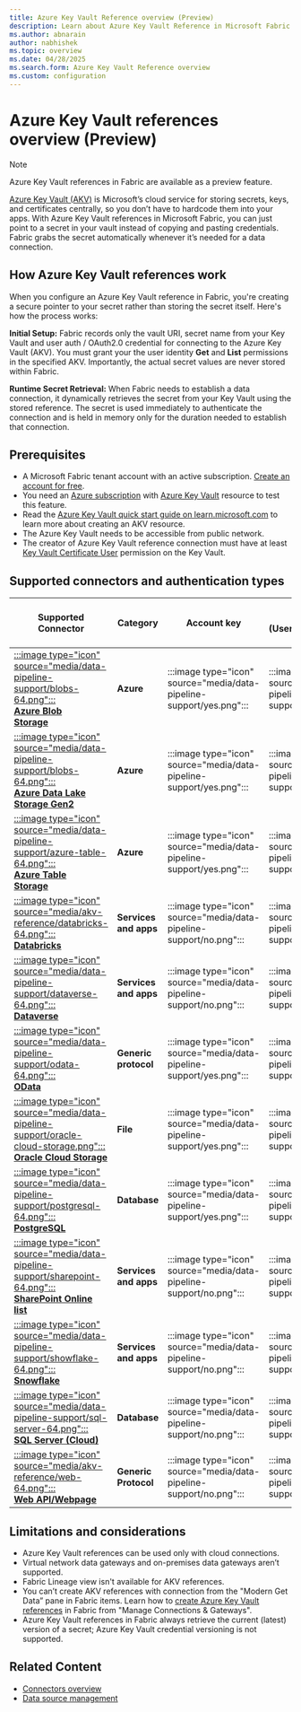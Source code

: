 ```yaml
---
title: Azure Key Vault Reference overview (Preview)
description: Learn about Azure Key Vault Reference in Microsoft Fabric
ms.author: abnarain
author: nabhishek
ms.topic: overview
ms.date: 04/28/2025
ms.search.form: Azure Key Vault Reference overview
ms.custom: configuration
---
```


# Azure Key Vault references overview (Preview)

>[!NOTE]
>Azure Key Vault references in Fabric are available as a preview feature.

[Azure Key Vault (AKV)](/azure/key-vault/general/overview) is Microsoft’s cloud service for storing secrets, keys, and certificates centrally, so you don’t have to hardcode them into your apps. With Azure Key Vault references in Microsoft Fabric, you can just point to a secret in your vault instead of copying and pasting credentials. Fabric grabs the secret automatically whenever it’s needed for a data connection.

## How Azure Key Vault references work
When you configure an Azure Key Vault reference in Fabric, you're creating a secure pointer to your secret rather than storing the secret itself. Here's how the process works:

**Initial Setup:**
Fabric records only the vault URI, secret name from your Key Vault and user auth / OAuth2.0 credential for connecting to the Azure Key Vault (AKV). You must grant your the user identity **Get** and **List** permissions in the specified AKV. Importantly, the actual secret values are never stored within Fabric.

**Runtime Secret Retrieval:**
When Fabric needs to establish a data connection, it dynamically retrieves the secret from your Key Vault using the stored reference. The secret is used immediately to authenticate the connection and is held in memory only for the duration needed to establish that connection.

## Prerequisites

- A Microsoft Fabric tenant account with an active subscription. [Create an account for free](/fabric/fundamentals/fabric-trial).
- You need an [Azure subscription](https://azure.microsoft.com/pricing/purchase-options/azure-account?cid=msft_learn) with [Azure Key Vault](/azure/key-vault/quick-create-portal) resource to test this feature.
- Read the [Azure Key Vault quick start guide on learn.microsoft.com](/azure/key-vault/secrets/quick-create-portal) to learn more about creating an AKV resource.
- The Azure Key Vault needs to be accessible from public network.
- The creator of Azure Key Vault reference connection must have at least [Key Vault Certificate User](/azure/role-based-access-control/built-in-roles/security#key-vault-certificate-user) permission on the Key Vault.


## Supported connectors and authentication types
| Supported Connector | Category | Account key | Basic (Username/Password) | Token (Shared Access Signature or Personal Access Token) | Service Principal |
| --- | --- | --- | --- | --- | --- |
| [:::image type="icon" source="media/data-pipeline-support/blobs-64.png":::<br/>**Azure Blob<br/>Storage**](connector-azure-blob-storage-copy-activity.md) | **Azure** | <!--AKV reference (Account key)-->:::image type="icon" source="media/data-pipeline-support/yes.png"::: |  <!--AKV reference (Basic)-->:::image type="icon" source="media/data-pipeline-support/no.png"::: | <!--AKV reference (Token)-->:::image type="icon" source="media/data-pipeline-support/yes.png"::: | <!--AKV reference (SPN)-->:::image type="icon" source="media/data-pipeline-support/yes.png"::: |
| [:::image type="icon" source="media/data-pipeline-support/blobs-64.png":::<br/>**Azure Data Lake<br/>Storage Gen2**](connector-azure-data-lake-storage-gen2-copy-activity.md) | **Azure** |  <!--AKV reference (Account key)-->:::image type="icon" source="media/data-pipeline-support/yes.png"::: |  <!--AKV reference (Basic)-->:::image type="icon" source="media/data-pipeline-support/no.png"::: | <!--AKV reference (Token)-->:::image type="icon" source="media/data-pipeline-support/yes.png"::: | <!--AKV reference (SPN)-->:::image type="icon" source="media/data-pipeline-support/yes.png"::: |
| [:::image type="icon" source="media/data-pipeline-support/azure-table-64.png":::<br/>**Azure Table<br/>Storage**](connector-azure-table-storage-copy-activity.md) | **Azure** | <!--AKV reference (Account key)-->:::image type="icon" source="media/data-pipeline-support/yes.png"::: |  <!--AKV reference (Basic)-->:::image type="icon" source="media/data-pipeline-support/no.png"::: | <!--AKV reference (Token)-->:::image type="icon" source="media/data-pipeline-support/yes.png"::: | <!--AKV reference (SPN)-->:::image type="icon" source="media/data-pipeline-support/yes.png"::: |
| [:::image type="icon" source="media/akv-reference/databricks-64.png":::<br/>**Databricks**](connector-databricks.md) | **Services and apps** | <!--AKV reference (Account key)-->:::image type="icon" source="media/data-pipeline-support/no.png"::: |  <!--AKV reference (Basic)-->:::image type="icon" source="media/data-pipeline-support/yes.png"::: | <!--AKV reference (Token)-->:::image type="icon" source="media/data-pipeline-support/yes.png"::: | <!--AKV reference (SPN)-->:::image type="icon" source="media/data-pipeline-support/no.png"::: |
| [:::image type="icon" source="media/data-pipeline-support/dataverse-64.png":::<br/>**Dataverse**](connector-dataverse-copy-activity.md) | **Services and apps** | <!--AKV reference (Account key)-->:::image type="icon" source="media/data-pipeline-support/no.png"::: |  <!--AKV reference (Basic)-->:::image type="icon" source="media/data-pipeline-support/no.png"::: | <!--AKV reference (Token)-->:::image type="icon" source="media/data-pipeline-support/no.png"::: | <!--AKV reference (SPN)-->:::image type="icon" source="media/data-pipeline-support/yes.png"::: |
| [:::image type="icon" source="media/data-pipeline-support/odata-64.png":::<br/>**OData**](connector-odata.md) | **Generic protocol** | <!--AKV reference (Account key)-->:::image type="icon" source="media/data-pipeline-support/yes.png"::: |  <!--AKV reference (Basic)-->:::image type="icon" source="media/data-pipeline-support/yes.png"::: | <!--AKV reference (Token)-->:::image type="icon" source="media/data-pipeline-support/no.png"::: | <!--AKV reference (SPN)-->:::image type="icon" source="media/data-pipeline-support/no.png"::: |
| [:::image type="icon" source="media/data-pipeline-support/oracle-cloud-storage.png":::<br/>**Oracle Cloud Storage**](connector-oracle-cloud-storage-copy-activity.md) | **File** | <!--AKV reference (Account key)-->:::image type="icon" source="media/data-pipeline-support/yes.png"::: |  <!--AKV reference (Basic)-->:::image type="icon" source="media/data-pipeline-support/no.png"::: | <!--AKV reference (Token)-->:::image type="icon" source="media/data-pipeline-support/no.png"::: | <!--AKV reference (SPN)-->:::image type="icon" source="media/data-pipeline-support/no.png"::: |
| [:::image type="icon" source="media/data-pipeline-support/postgresql-64.png":::<br/>**PostgreSQL**](connector-postgresql-copy-activity.md) | **Database** | <!--AKV reference (Account key)-->:::image type="icon" source="media/data-pipeline-support/yes.png"::: |  <!--AKV reference (Basic)-->:::image type="icon" source="media/data-pipeline-support/yes.png"::: | <!--AKV reference (Token)-->:::image type="icon" source="media/data-pipeline-support/no.png"::: | <!--AKV reference (SPN)-->:::image type="icon" source="media/data-pipeline-support/no.png"::: |
| [:::image type="icon" source="media/data-pipeline-support/sharepoint-64.png":::<br/>**SharePoint Online<br/>list**](connector-sharepoint-online-list-copy-activity.md) | **Services and apps** | <!--AKV reference (Account key)-->:::image type="icon" source="media/data-pipeline-support/no.png"::: |  <!--AKV reference (Basic)-->:::image type="icon" source="media/data-pipeline-support/no.png"::: | <!--AKV reference (Token)-->:::image type="icon" source="media/data-pipeline-support/no.png"::: | <!--AKV reference (SPN)-->:::image type="icon" source="media/data-pipeline-support/yes.png"::: |
| [:::image type="icon" source="media/data-pipeline-support/showflake-64.png":::<br/>**Snowflake**](connector-snowflake-copy-activity.md) | **Services and apps** | <!--AKV reference (Account key)-->:::image type="icon" source="media/data-pipeline-support/no.png"::: |  <!--AKV reference (Basic)-->:::image type="icon" source="media/data-pipeline-support/yes.png"::: | <!--AKV reference (Token)-->:::image type="icon" source="media/data-pipeline-support/no.png"::: | <!--AKV reference (SPN)-->:::image type="icon" source="media/data-pipeline-support/no.png"::: |
| [:::image type="icon" source="media/data-pipeline-support/sql-server-64.png":::<br/>**SQL Server (Cloud)**](connector-sql-server-copy-activity.md) | **Database** | <!--AKV reference (Account key)-->:::image type="icon" source="media/data-pipeline-support/no.png"::: |  <!--AKV reference (Basic)-->:::image type="icon" source="media/data-pipeline-support/yes.png"::: | <!--AKV reference (Token)-->:::image type="icon" source="media/data-pipeline-support/no.png"::: | <!--AKV reference (SPN)-->:::image type="icon" source="media/data-pipeline-support/yes.png"::: |
| [:::image type="icon" source="media/akv-reference/web-64.png":::<br/>**Web API/Webpage**](connector-web-overview.md) | **Generic Protocol** | <!--AKV reference (Account key)-->:::image type="icon" source="media/data-pipeline-support/no.png"::: |  <!--AKV reference (Basic)-->:::image type="icon" source="media/data-pipeline-support/yes.png"::: | <!--AKV reference (Token)-->:::image type="icon" source="media/data-pipeline-support/no.png"::: | <!--AKV reference (SPN)-->:::image type="icon" source="media/data-pipeline-support/yes.png"::: |

## Limitations and considerations

- Azure Key Vault references can be used only with cloud connections.
- Virtual network data gateways and on-premises data gateways aren’t supported.
- Fabric Lineage view isn't available for AKV references.
- You can’t create AKV references with connection from the "Modern Get Data” pane in Fabric items. Learn how to [create Azure Key Vault references](../data-factory/azure-key-vault-reference-configure.md) in Fabric from "Manage Connections & Gateways". 
- Azure Key Vault references in Fabric always retrieve the current (latest) version of a secret; Azure Key Vault credential versioning is not supported. 

## Related Content
- [Connectors overview](connector-overview.md)
- [Data source management](data-source-management.md)
